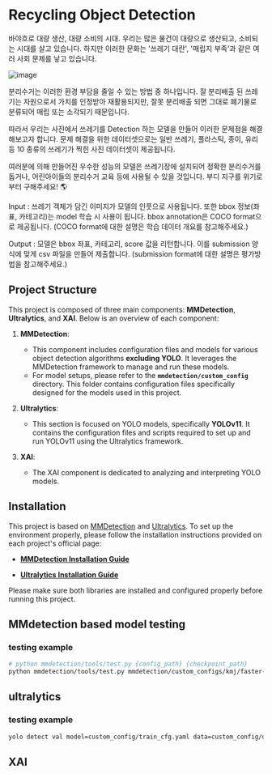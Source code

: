 # Recycling Object Detection
바야흐로 대량 생산, 대량 소비의 시대. 우리는 많은 물건이 대량으로 생산되고, 소비되는 시대를 살고 있습니다. 하지만 이러한 문화는 '쓰레기 대란', '매립지 부족'과 같은 여러 사회 문제를 낳고 있습니다.

![image](https://github.com/user-attachments/assets/f0a23e8e-a6f8-421a-850f-f1991244cbdf)


분리수거는 이러한 환경 부담을 줄일 수 있는 방법 중 하나입니다. 잘 분리배출 된 쓰레기는 자원으로서 가치를 인정받아 재활용되지만, 잘못 분리배출 되면 그대로 폐기물로 분류되어 매립 또는 소각되기 때문입니다.

따라서 우리는 사진에서 쓰레기를 Detection 하는 모델을 만들어 이러한 문제점을 해결해보고자 합니다. 문제 해결을 위한 데이터셋으로는 일반 쓰레기, 플라스틱, 종이, 유리 등 10 종류의 쓰레기가 찍힌 사진 데이터셋이 제공됩니다.

여러분에 의해 만들어진 우수한 성능의 모델은 쓰레기장에 설치되어 정확한 분리수거를 돕거나, 어린아이들의 분리수거 교육 등에 사용될 수 있을 것입니다. 부디 지구를 위기로부터 구해주세요! 🌎

Input : 쓰레기 객체가 담긴 이미지가 모델의 인풋으로 사용됩니다. 또한 bbox 정보(좌표, 카테고리)는 model 학습 시 사용이 됩니다. bbox annotation은 COCO format으로 제공됩니다. (COCO format에 대한 설명은 학습 데이터 개요를 참고해주세요.)

Output : 모델은 bbox 좌표, 카테고리, score 값을 리턴합니다. 이를 submission 양식에 맞게 csv 파일을 만들어 제출합니다. (submission format에 대한 설명은 평가방법을 참고해주세요.)

## Project Structure

This project is composed of three main components: **MMDetection**, **Ultralytics**, and **XAI**. Below is an overview of each component:

1. **MMDetection**:
   - This component includes configuration files and models for various object detection algorithms **excluding YOLO**. It leverages the MMDetection framework to manage and run these models.
   - For model setups, please refer to the **`mmdetection/custom_config`** directory. This folder contains configuration files specifically designed for the models used in this project.
2. **Ultralytics**:
   - This section is focused on YOLO models, specifically **YOLOv11**. It contains the configuration files and scripts required to set up and run YOLOv11 using the Ultralytics framework.
   
3. **XAI**:
   - The XAI component is dedicated to analyzing and interpreting YOLO models.

## Installation
This project is based on [MMDetection](https://github.com/open-mmlab/mmdetection) and [Ultralytics](https://github.com/ultralytics/ultralytics). To set up the environment properly, please follow the installation instructions provided on each project's official page:

- **[MMDetection Installation Guide](https://mmdetection.readthedocs.io/en/latest/get_started.html)**

- **[Ultralytics Installation Guide](https://github.com/ultralytics/ultralytics)**

Please make sure both libraries are installed and configured properly before running this project.


## MMdetection based model testing
### testing example
  ```bash
  # python mmdetection/tools/test.py {config_path} {checkpoint_path}
  python mmdetection/tools/test.py mmdetection/custom_configs/kmj/faster-rcnn_r50_fpn_bbox_custom mmdetection/train_result/faster-rcnn_r50_fpn_bbox_custom.ckpt
  ```

## ultralytics
### testing example
  ```bash
  yolo detect val model=custom_config/train_cfg.yaml data=custom_config/dataset.yaml
  ```

## XAI
